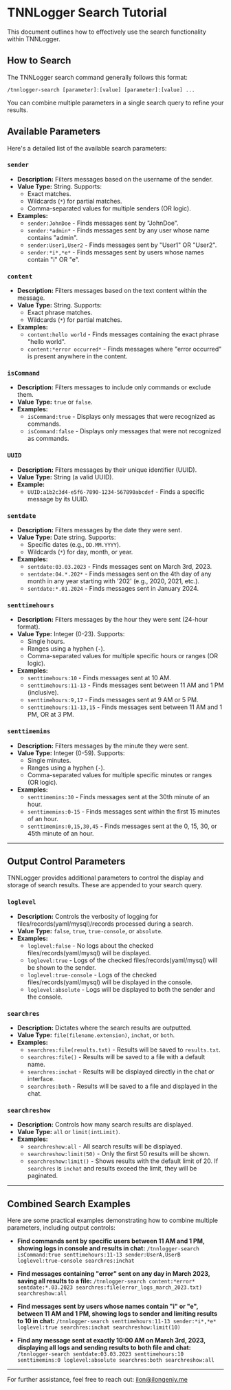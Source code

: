 # TNNLogger Search Tutorial

This document outlines how to effectively use the search functionality within TNNLogger.

## How to Search

The TNNLogger search command generally follows this format:

`/tnnlogger-search [parameter]:[value] [parameter]:[value] ...`

You can combine multiple parameters in a single search query to refine your results.

## Available Parameters

Here's a detailed list of the available search parameters:

### `sender`

* **Description:** Filters messages based on the username of the sender.
* **Value Type:** String. Supports:
    * Exact matches.
    * Wildcards (`*`) for partial matches.
    * Comma-separated values for multiple senders (OR logic).
* **Examples:**
    * `sender:JohnDoe` - Finds messages sent by "JohnDoe".
    * `sender:*admin*` - Finds messages sent by any user whose name contains "admin".
    * `sender:User1,User2` - Finds messages sent by "User1" OR "User2".
    * `sender:*i*,*e*` - Finds messages sent by users whose names contain "i" OR "e".

### `content`

* **Description:** Filters messages based on the text content within the message.
* **Value Type:** String. Supports:
    * Exact phrase matches.
    * Wildcards (`*`) for partial matches.
* **Examples:**
    * `content:hello world` - Finds messages containing the exact phrase "hello world".
    * `content:*error occurred*` - Finds messages where "error occurred" is present anywhere in the content.

### `isCommand`

* **Description:** Filters messages to include only commands or exclude them.
* **Value Type:** `true` or `false`.
* **Examples:**
    * `isCommand:true` - Displays only messages that were recognized as commands.
    * `isCommand:false` - Displays only messages that were not recognized as commands.

### `UUID`

* **Description:** Filters messages by their unique identifier (UUID).
* **Value Type:** String (a valid UUID).
* **Example:**
    * `UUID:a1b2c3d4-e5f6-7890-1234-567890abcdef` - Finds a specific message by its UUID.

### `sentdate`

* **Description:** Filters messages by the date they were sent.
* **Value Type:** Date string. Supports:
    * Specific dates (e.g., `DD.MM.YYYY`).
    * Wildcards (`*`) for day, month, or year.
* **Examples:**
    * `sentdate:03.03.2023` - Finds messages sent on March 3rd, 2023.
    * `sentdate:04.*.202*` - Finds messages sent on the 4th day of any month in any year starting with '202' (e.g., 2020, 2021, etc.).
    * `sentdate:*.01.2024` - Finds messages sent in January 2024.

### `senttimehours`

* **Description:** Filters messages by the hour they were sent (24-hour format).
* **Value Type:** Integer (0-23). Supports:
    * Single hours.
    * Ranges using a hyphen (`-`).
    * Comma-separated values for multiple specific hours or ranges (OR logic).
* **Examples:**
    * `senttimehours:10` - Finds messages sent at 10 AM.
    * `senttimehours:11-13` - Finds messages sent between 11 AM and 1 PM (inclusive).
    * `senttimehours:9,17` - Finds messages sent at 9 AM or 5 PM.
    * `senttimehours:11-13,15` - Finds messages sent between 11 AM and 1 PM, OR at 3 PM.

### `senttimemins`

* **Description:** Filters messages by the minute they were sent.
* **Value Type:** Integer (0-59). Supports:
    * Single minutes.
    * Ranges using a hyphen (`-`).
    * Comma-separated values for multiple specific minutes or ranges (OR logic).
* **Examples:**
    * `senttimemins:30` - Finds messages sent at the 30th minute of an hour.
    * `senttimemins:0-15` - Finds messages sent within the first 15 minutes of an hour.
    * `senttimemins:0,15,30,45` - Finds messages sent at the 0, 15, 30, or 45th minute of an hour.

---

## Output Control Parameters

TNNLogger provides additional parameters to control the display and storage of search results. These are appended to your search query.

### `loglevel`

* **Description:** Controls the verbosity of logging for files/records(yaml/mysql)/records processed during a search.
* **Value Type:** `false`, `true`, `true-console`, or `absolute`.
* **Examples:**
    * `loglevel:false` - No logs about the checked files/records(yaml/mysql) will be displayed.
    * `loglevel:true` - Logs of the checked files/records(yaml/mysql) will be shown to the sender.
    * `loglevel:true-console` - Logs of the checked files/records(yaml/mysql) will be displayed in the console.
    * `loglevel:absolute` - Logs will be displayed to both the sender and the console.

### `searchres`

* **Description:** Dictates where the search results are outputted.
* **Value Type:** `file(filename.extension)`, `inchat`, or `both`.
* **Examples:**
    * `searchres:file(results.txt)` - Results will be saved to `results.txt`.
    * `searchres:file()` - Results will be saved to a file with a default name.
    * `searchres:inchat` - Results will be displayed directly in the chat or interface.
    * `searchres:both` - Results will be saved to a file and displayed in the chat.

### `searchreshow`

* **Description:** Controls how many search results are displayed.
* **Value Type:** `all` or `limit(intLimit)`.
* **Examples:**
    * `searchreshow:all` - All search results will be displayed.
    * `searchreshow:limit(50)` - Only the first 50 results will be shown.
    * `searchreshow:limit()` - Shows results with the default limit of 20. If `searchres` is `inchat` and results exceed the limit, they will be paginated.

---

## Combined Search Examples

Here are some practical examples demonstrating how to combine multiple parameters, including output controls:

* **Find commands sent by specific users between 11 AM and 1 PM, showing logs in console and results in chat:**
    `/tnnlogger-search isCommand:true senttimehours:11-13 sender:UserA,UserB loglevel:true-console searchres:inchat`

* **Find messages containing "error" sent on any day in March 2023, saving all results to a file:**
    `/tnnlogger-search content:*error* sentdate:*.03.2023 searchres:file(error_logs_march_2023.txt) searchreshow:all`

* **Find messages sent by users whose names contain "i" or "e", between 11 AM and 1 PM, showing logs to sender and limiting results to 10 in chat:**
    `/tnnlogger-search senttimehours:11-13 sender:*i*,*e* loglevel:true searchres:inchat searchreshow:limit(10)`

* **Find any message sent at exactly 10:00 AM on March 3rd, 2023, displaying all logs and sending results to both file and chat:**
    `/tnnlogger-search sentdate:03.03.2023 senttimehours:10 senttimemins:0 loglevel:absolute searchres:both searchreshow:all`

---

For further assistance, feel free to reach out: ilon@ilongeniy.me
